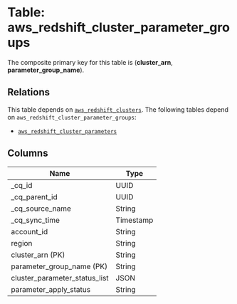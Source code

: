 # Table: aws_redshift_cluster_parameter_groups



The composite primary key for this table is (**cluster_arn**, **parameter_group_name**).

## Relations
This table depends on [`aws_redshift_clusters`](aws_redshift_clusters.md).
The following tables depend on `aws_redshift_cluster_parameter_groups`:
  - [`aws_redshift_cluster_parameters`](aws_redshift_cluster_parameters.md)

## Columns
| Name          | Type          |
| ------------- | ------------- |
|_cq_id|UUID|
|_cq_parent_id|UUID|
|_cq_source_name|String|
|_cq_sync_time|Timestamp|
|account_id|String|
|region|String|
|cluster_arn (PK)|String|
|parameter_group_name (PK)|String|
|cluster_parameter_status_list|JSON|
|parameter_apply_status|String|